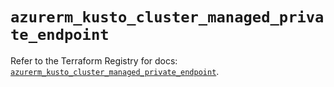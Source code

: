 # `azurerm_kusto_cluster_managed_private_endpoint`

Refer to the Terraform Registry for docs: [`azurerm_kusto_cluster_managed_private_endpoint`](https://registry.terraform.io/providers/hashicorp/azurerm/4.38.0/docs/resources/kusto_cluster_managed_private_endpoint).
